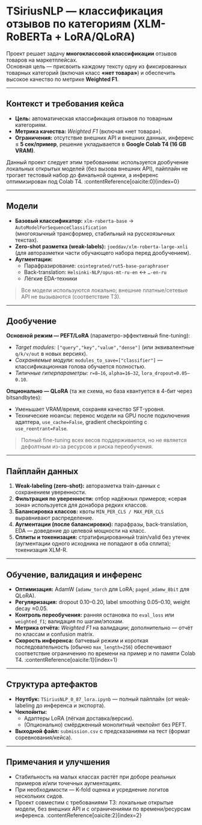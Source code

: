 # TSiriusNLP — классификация отзывов по категориям (XLM-RoBERTa + LoRA/QLoRA)

Проект решает задачу **многоклассовой классификации** отзывов товаров на маркетплейсах.  
Основная цель — присвоить каждому тексту одну из фиксированных товарных категорий (включая класс **«нет товара»**) и обеспечить высокое качество по метрике **Weighted F1**.

---

## Контекст и требования кейса
- **Цель:** автоматическая классификация отзывов по товарным категориям.
- **Метрика качества:** *Weighted F1* (включая «нет товара»).
- **Ограничения:** отсутствие внешних API и внешних данных, инференс ≤ **5 сек/пример**, решение укладывается в **Google Colab T4 (16 GB VRAM)**.
  
Данный проект следует этим требованиям: используется дообучение локальных открытых моделей (без вызова внешних API), пайплайн не трогает тестовый набор до финальной оценки, а инференс оптимизирован под Colab T4. :contentReference[oaicite:0]{index=0}

---

## Модели

- **Базовый классификатор:** `xlm-roberta-base` → `AutoModelForSequenceClassification`  
  (многоязычный трансформер, стабильный на русскоязычных текстах).
- **Zero-shot разметка (weak-labels):** `joeddav/xlm-roberta-large-xnli`  
  (для авторазметки части обучающего набора перед дообучением).
- **Аугментации:**
  - Парафразирование: `cointegrated/rut5-base-paraphraser`
  - Back-translation: `Helsinki-NLP/opus-mt-ru-en` ↔ `…-en-ru`
  - Лёгкие EDA-техники

> Все модели используются локально; внешние платные/сетевые API не вызываются (соответствие ТЗ).

---

## Дообучение

**Основной режим — PEFT/LoRA** (параметро-эффективный fine-tuning):
- *Target modules:* `["query","key","value","dense"]` (или эквивалентные `q/k/v/out` в новых версиях).
- *Сохраняемые модули:* `modules_to_save=["classifier"]` — классификационная голова обучается полностью.
- *Типичные гиперпараметры:* `r=8–16`, `alpha=16–32`, `lora_dropout=0.05–0.10`.

**Опционально — QLoRA** (та же схема, но база квантуется в 4-бит через bitsandbytes):
- Уменьшает VRAM/время, сохраняя качество SFT-уровня.
- Технические нюансы: перенос модели на GPU после подключения адаптера, `use_cache=False`, gradient checkpointing с `use_reentrant=False`.

> Полный fine-tuning всех весов поддерживается, но не является дефолтным из-за ресурсов и риска переобучения.

---

## Пайплайн данных

1. **Weak-labeling (zero-shot):** авторазметка train-данных с сохранением уверенности.
2. **Фильтрация по уверенности:** отбор надёжных примеров; «серая зона» используется для донабора редких классов.
3. **Балансировка классов:** квоты `MIN_PER_CLS / MAX_PER_CLS` выравнивают распределение.
4. **Аугментации (после балансировки):** парафразы, back-translation, EDA — доведение до целевой мощности на класс.
5. **Сплиты и токенизация:** стратифицированный train/valid без утечек (аугментации одного исходника не попадают в оба сплита); токенизация XLM-R.

---

## Обучение, валидация и инференс

- **Оптимизация:** AdamW (`adamw_torch` для LoRA; `paged_adamw_8bit` для QLoRA).
- **Регуляризация:** dropout 0.10–0.20, label smoothing 0.05–0.10, weight decay ≈0.05.
- **Контроль переобучения:** ранняя остановка по `eval_loss` или `weighted_f1`; валидация по шагам/эпохам.
- **Метрика отчёта:** *Weighted F1* на валидации; дополнительно — отчёт по классам и confusion matrix.
- **Скорость инференса:** батчевый режим и короткая последовательность (обычно `max_length≈256`) обеспечивают соответствие ограничению по времени на пример и по памяти Colab T4. :contentReference[oaicite:1]{index=1}

---

## Структура артефактов

- **Ноутбук:** `TSiriusNLP_0_87_lora.ipynb` — полный пайплайн (от weak-labeling до инференса и экспорта).
- **Чекпойнты:**
  - Адаптеры LoRA (лёгкая доставка/версии).
  - (Опционально) смёрдженный монолитный чекпойнт без PEFT.
- **Выходной файл:** `submission.csv` с предсказаниями на тест (формат соревнования/кейса).

---

## Примечания и улучшения

- Стабильность на малых классах растёт при доборе реальных примеров и/или точечных аугментациях.  
- При необходимости — K-fold оценка и усреднение логитов нескольких сидов.  
- Проект совместим с требованиями ТЗ: локальные открытые модели, без внешних API и с ограничениями по времени/ресурсам инференса. :contentReference[oaicite:2]{index=2}
